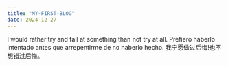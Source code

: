 ```yaml
---
title: "MY-FIRST-BLOG"
date: 2024-12-27
---
```

I would rather try and fail at something than not try at all.
Prefiero haberlo intentado antes que arrepentirme de no haberlo hecho.
我宁愿做过后悔!也不想错过后悔。

